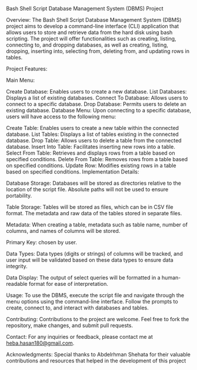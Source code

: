 Bash Shell Script Database Management System (DBMS) Project

Overview:
The Bash Shell Script Database Management System (DBMS) project aims to develop a command-line interface (CLI) application that allows users to store and retrieve data from the hard disk using bash scripting. The project will offer functionalities such as creating, listing, connecting to, and dropping databases, as well as creating, listing, dropping, inserting into, selecting from, deleting from, and updating rows in tables.

Project Features:

Main Menu:

Create Database: Enables users to create a new database.
List Databases: Displays a list of existing databases.
Connect To Database: Allows users to connect to a specific database.
Drop Database: Permits users to delete an existing database.
Database Menu:
Upon connecting to a specific database, users will have access to the following menu:

Create Table: Enables users to create a new table within the connected database.
List Tables: Displays a list of tables existing in the connected database.
Drop Table: Allows users to delete a table from the connected database.
Insert Into Table: Facilitates inserting new rows into a table.
Select From Table: Retrieves and displays rows from a table based on specified conditions.
Delete From Table: Removes rows from a table based on specified conditions.
Update Row: Modifies existing rows in a table based on specified conditions.
Implementation Details:

Database Storage: Databases will be stored as directories relative to the location of the script file. Absolute paths will not be used to ensure portability.

Table Storage: Tables will be stored as files, which can be in CSV file format. The metadata and raw data of the tables stored in separate files.

Metadata: When creating a table, metadata such as table name, number of columns, and names of columns will be stored.

Primary Key: chosen by user.

Data Types: Data types (digits or strings) of columns will be tracked, and user input will be validated based on these data types to ensure data integrity.

Data Display: The output of select queries will be formatted in a human-readable format for ease of interpretation.

Usage:
To use the DBMS, execute the script file and navigate through the menu options using the command-line interface. Follow the prompts to create, connect to, and interact with databases and tables.

Contributing:
Contributions to the project are welcome. Feel free to fork the repository, make changes, and submit pull requests.



Contact:
For any inquiries or feedback, please contact me at heba.hasan180@gmail.com.

Acknowledgments:
Special thanks to Abdelrhman Shehata for their valuable contributions and resources that helped in the development of this project

